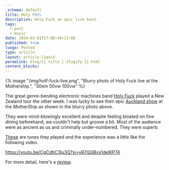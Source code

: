 ```yaml
---
_schema: default
title: Holy F#$%
description: Holy Fuck an epic live band.
tags:
  - post
  - music
date: 2024-03-01T17:00:44+13:00
published: true
luogo: Posted
type: article
layout: article.liquid
permalink: blog/{{ title | slugify }}.html
content_blocks:
---
```

{% image "/img/holf-fuck-live.png", "Blurry photo of Holy Fuck live at the Mothership.", "30em 50vw 100vw" %}

The great genre-bending electronic machines band <a href="https://www.holyfuckmusic.com/" title="Homepage for Holy Fuck" target="_blank" rel="noopener">Holy Fuck</a> played a New Zealand tour the other week. I was lucky to see their epic <a href="https://www.undertheradar.co.nz/news/21097/Holy-Fuck-Touring-New-Zealand-In-February.utr" title="Click to read about their NZ tour." target="_blank" rel="noopener">Auckland show</a> at the MotherShip as shown in the blurry photo above.

They were mind-blowingly excellent and despite feeling bloated on fine dining beforehand, we couldn't help but groove a bit. Most of the audience were as ancient as us and criminally under-numbered. They were superb.

<a href="https://www.setlist.fm/setlist/holy-fuck/2024/the-mothership-auckland-new-zealand-2bad942e.html" title="Set list for Holy Fuck at the Mothership." target="_blank" rel="noopener">These</a> are tunes they played and the experience was a little like the following video.

https://youtu.be/CgCdhC3lu3Q?si=yR7QGBvs1delKP74

For more detail, here's a <a href="https://13thfloor.co.nz/holy-fuck-the-mothership-february-16-2024/" title="Review of Holy Fuck by the 13th Floor." target="_blank" rel="noopener">review</a>.